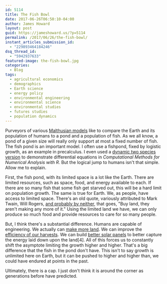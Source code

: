 ```yaml
---
id: 5114
title: The Fish Bowl
date: 2017-06-26T06:50:10-04:00
author: James Howard
layout: post
guid: https://jameshoward.us/?p=5114
permalink: /2017/06/26/the-fish-bowl/
instant_articles_submission_id:
  - "229893464184246"
dsq_thread_id:
  - "5942937633"
featured-image: the-fish-bowl.jpg
categories:
  - Blog
tags:
  - agricultural economics
  - demographics
  - Earth science
  - energy policy
  - environmental engineering
  - environmental science
  - environmental studies
  - futures studies
  - population dynamics
---
```

Purveyors of various [Malthusian
models](http://cgge.aag.org/PopulationandNaturalResources1e/CF_PopNatRes_Jan10/CF_PopNatRes_Jan108.html)
like to compare the Earth and its population of humans to a pond
and a population of fish.  As we all know, a pond of a given size
will really only support at most a fixed number of fish.  The fish
pond is an important model.  I often use a fishpond, fixed by
logistic growth, as an example in precalculus.  I even used a
[dynamic two species
version](http://mathworld.wolfram.com/Lotka-VolterraEquations.html) to
demonstrate differential equations in _Computational Methods for
Numerical Analysis with R_.  But the logical jump to humans isn't
that simple.  Allow me to explain.

First, the fish pond, with its limited space is a lot like the
Earth. There are limited resources, such as space, food, and energy
available to each. If there are so many fish that some fish get
starved out, this will be a hard limit on population growth.  The
same is true for Earth. We, as people, have access to limited space.
There's an old quote, variously attributed to Mark Twain, Will
Rogers, [and probably by
neither](http://content.time.com/time/business/article/0,8599,1874407,00.html),
that goes, "Buy land, they aren't making any more of it." Using the
limited land we have, we can only produce so much food and provide
resources to care for so many people.

But, I think there's a substantial difference. Humans are capable
of engineering. We actually can [make more
land](http://www.dredgingtoday.com/2015/04/23/land-reclamation-at-hong-kong-airport-about-to-begin/).
We can improve the [efficiency of our
harvests](https://www.cia.gov/library/readingroom/docs/CIA-RDP89T01451R000100030001-1.pdf).
We can build [better solar
panels](http://theconversation.com/getting-more-energy-from-the-sun-how-to-make-better-solar-cells-54090)
to better capture the energy laid down upon the land[4]. All of
this forces us to constantly shift the asymptote limiting the growth
higher and higher. That's a big difference that the fish in the
pond don't have. This isn't to say growth is unlimited here on
Earth, but it can be pushed to higher and higher than, we could
have endured at points in the past.

Ultimately, there is a cap.  I just don't think it is around the
corner as generations before have predicted.
